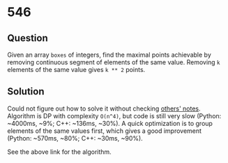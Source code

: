 # 546

## Question

Given an array `boxes` of integers, find the maximal points achievable by removing continuous segment of elements of the same value. Removing `k` elements of the same value gives `k ** 2` points.

## Solution

Could not figure out how to solve it without checking [others' notes](https://leetcode.com/problems/remove-boxes/solutions/101310/java-top-down-and-bottom-up-dp-solutions). Algorithm is DP with complexity `O(n^4)`, but code is still very slow (Python: ~4000ms, ~9%; C++: ~136ms, ~30%). A quick optimization is to group elements of the same values first, which gives a good improvement (Python: ~570ms, ~80%; C++: ~30ms, ~90%).

See the above link for the algorithm.

